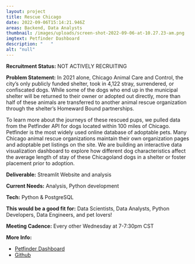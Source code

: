 ```yaml
---
layout: project
title: Rescue Chicago
date: 2022-09-06T15:14:21.946Z
areas: Backend, Data Analysts
thumbnail: /images/uploads/screen-shot-2022-09-06-at-10.27.23-am.png
imgtext: Petfinder Dashboard
description: "   "
alt: "null"
---
```

**Recruitment Status:** NOT ACTIVELY RECRUITING

**Problem Statement:** In 2021 alone, Chicago Animal Care and Control, the city’s only publicly funded shelter, took in 4,122 stray, surrendered, or confiscated dogs. While some of the dogs who end up in the municipal shelter will be returned to their owner or adopted out directly, more than half of these animals are transferred to another animal rescue organization through the shelter’s Homeward Bound partnerships. 

To learn more about the journeys of these rescued pups, we pulled data from the Petfinder API for dogs located within 100 miles of Chicago. Petfinder is the most widely used online database of adoptable pets. Many Chicago animal rescue organizations maintain their own organization pages and adoptable pet listings on the site. We are building an interactive data visualization dashboard to explore how different dog characteristics affect the average length of stay of these Chicagoland dogs in a shelter or foster placement prior to adoption.

**Deliverable:** Streamlit Website and analysis

**Current Needs:** Analysis, Python development

**Tech:** Python & PostgreSQL

**This would be a good fit for:** Data Scientists, Data Analysts, Python Developers, Data Engineers, and pet lovers!

**Meeting Cadence:** Every other Wednesday at 7-7:30pm CST

**More Info:**

* [Petfinder Dashboard](https://codeforchicago-rescuechi.herokuapp.com/)﻿
* [Github](https://github.com/Code-For-Chicago/rescue-chicago)